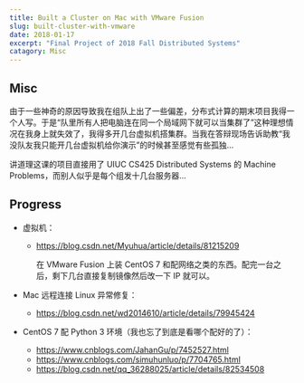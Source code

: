 ```yaml
---
title: Built a Cluster on Mac with VMware Fusion
slug: built-cluster-with-vmware
date: 2018-01-17
excerpt: "Final Project of 2018 Fall Distributed Systems"
catagory: Misc
---
```


## Misc

由于一些神奇的原因导致我在组队上出了一些偏差，分布式计算的期末项目我得一个人写。于是“队里所有人把电脑连在同一个局域网下就可以当集群了”这种理想情况在我身上就失效了，我得多开几台虚拟机搭集群。当我在答辩现场告诉助教“我没队友我只能开几台虚拟机给你演示”的时候甚至感觉有些孤独...

讲道理这课的项目直接用了 UIUC CS425 Distributed Systems 的 Machine Problems，而别人似乎是每个组发十几台服务器...

## Progress

- 虚拟机：

    - https://blog.csdn.net/Myuhua/article/details/81215209
        
        在 VMware Fusion 上装 CentOS 7 和配网络之类的东西。配完一台之后，剩下几台直接复制镜像然后改一下 IP 就可以。

- Mac 远程连接 Linux 异常修复：   
    - https://blog.csdn.net/wd2014610/article/details/79945424

- CentOS 7 配 Python 3 环境（我也忘了到底是看哪个配好的了）：
    - https://www.cnblogs.com/JahanGu/p/7452527.html
    - https://www.cnblogs.com/simuhunluo/p/7704765.html
    - https://blog.csdn.net/qq_36288025/article/details/82534508